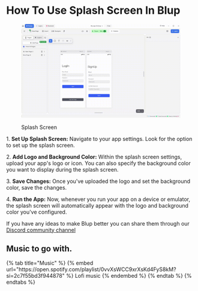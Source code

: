 # How To Use Splash Screen In Blup

<figure><img src=".gitbook/assets/splash-screen.gif" alt="Splash Screen"><figcaption><p>Splash Screen</p></figcaption></figure>

1\. **Set Up Splash Screen:** Navigate to your app settings. Look for the option to set up the splash screen.

2\. **Add Logo and Background Color:** Within the splash screen settings, upload your app's logo or icon. You can also specify the background color you want to display during the splash screen.

3\. **Save Changes:** Once you've uploaded the logo and set the background color, save the changes.

4\. **Run the App:** Now, whenever you run your app on a device or emulator, the splash screen will automatically appear with the logo and background color you've configured.


If you have any ideas to make Blup better you can share them through our [Discord community channel ](https://discord.com/channels/940632966093234176/965313562425823303)

## Music to go with.
 
<div class="container">
  {% tab title="Music" %}
  {% embed url="https://open.spotify.com/playlist/0vvXsWCC9xrXsKd4FyS8kM?si=2c7f55bd3f944878" %}
  Lofi music
  {% endembed %}
  {% endtab %}
  {% endtabs %}
</div>